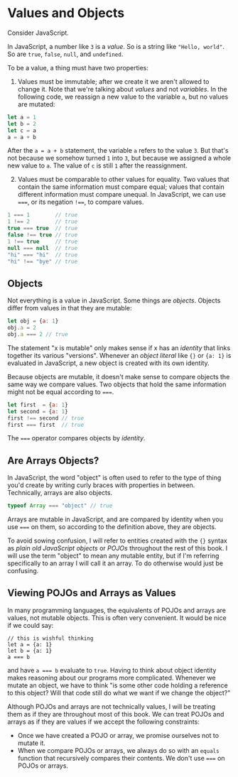 # Values and Objects

Consider JavaScript.

In JavaScript, a number like `3` is a _value_. So is a string like `"Hello, world"`.
So are `true`, `false`, `null`, and `undefined`.

To be a value, a thing must have two properties:

1. Values must be immutable; after we create it we aren't allowed to change it. Note
  that we're talking about _values_ and not _variables_. In the following code,
  we reassign a new value to the variable `a`, but no values are mutated:

  ```js
  let a = 1
  let b = 2
  let c = a
  a = a + b
  ```

  After the `a = a + b` statement, the variable `a` refers to the value `3`. But that's
  not because we somehow turned `1` into `3`, but because we assigned a whole new value
  to `a`. The value of `c` is still `1` after the reassignment.

2. Values must be comparable to other values for equality. Two values that contain
  the same information must compare equal; values that contain different information
  must compare unequal. In JavaScript, we can use `===`, or its negation `!==`, to compare values.

  ```js
  1 === 1        // true
  1 !== 2        // true
  true === true  // true
  false !== true // true
  1 !== true     // true
  null === null  // true
  "hi" === "hi"  // true
  "hi" !== "bye" // true
  ```

## Objects

Not everything is a value in JavaScript. Some things are _objects_. Objects differ from
values in that they are mutable:

```js
let obj = {a: 1}
obj.a = 2
obj.a === 2 // true
```

The statement "x is mutable" only makes sense if x has an _identity_ that links together its
various "versions". Whenever an _object literal_ like `{}` or `{a: 1}` is evaluated in JavaScript, a new object is created with its own identity.

Because objects are mutable, it doesn't make sense to compare objects the same way we
compare values. Two objects that hold the same information might not be equal according
to `===`.

```js
let first  = {a: 1}
let second = {a: 1}
first !== second // true
first === first  // true
```

The `===` operator compares objects by _identity_.

## Are Arrays Objects?

In JavaScript, the word "object" is often used to refer to the type of thing you'd
create by writing curly braces with properties in between. Technically, arrays
are also objects.

```js
typeof Array === "object" // true
```

Arrays are mutable in JavaScript, and are compared by identity when you use `===` on them,
so according to the definition above, they are objects.

To avoid sowing confusion, I will refer to entities created with the `{}` syntax as _plain old JavaScript objects_ or _POJOs_ throughout the rest of this book. I will use the term "object"
to mean any mutable entity, but if I'm referring specifically to an array I will call it an array. To do otherwise would just be confusing.

## Viewing POJOs and Arrays as Values

In many programming languages, the equivalents of POJOs and arrays are values, not mutable objects. This is often very convenient. It would be nice if we could say:

```
// this is wishful thinking
let a = {a: 1}
let b = {a: 1}
a === b
```

and have `a === b` evaluate to `true`. Having to think about object identity makes reasoning about our programs more complicated. Whenever we mutate an object, we have to think "is some other code holding a reference to this object? Will that code still do what we want if we change the object?"

Although POJOs and arrays are not technically values, I will be treating them as if they are throughout most of this book. We can treat POJOs and arrays as if they are values if we
accept the following constraints:

- Once we have created a POJO or array, we promise ourselves not to mutate it.
- When we compare POJOs or arrays, we always do so with an `equals` function that recursively compares their contents. We don't use `===` on POJOs or arrays.


